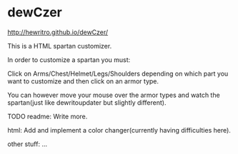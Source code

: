 # dewCzer 
http://hewritro.github.io/dewCzer/

This is a HTML spartan customizer.

In order to customize a spartan you must:

Click on Arms/Chest/Helmet/Legs/Shoulders depending on
which part you want to customize and then click on an armor type.

You can however move your mouse over the armor types and
watch the spartan(just like dewritoupdater but slightly different).

TODO
readme:
Write more.

html:
Add and implement a color changer(currently having difficulties here).

other stuff:
...